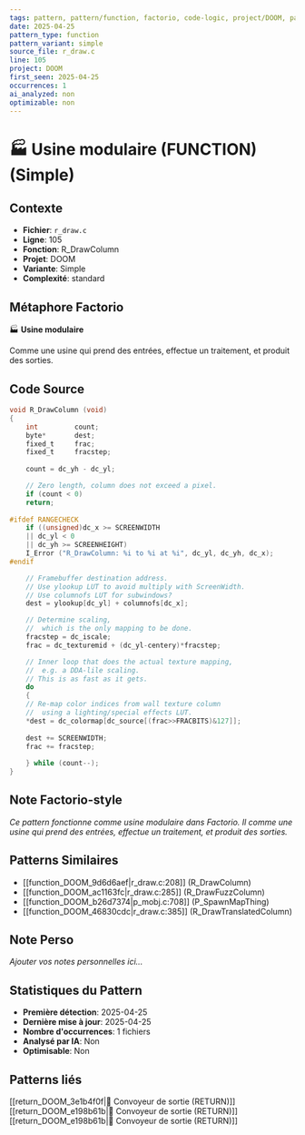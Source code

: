 ```yaml
---
tags: pattern, pattern/function, factorio, code-logic, project/DOOM, pattern/variant/simple
date: 2025-04-25
pattern_type: function
pattern_variant: simple
source_file: r_draw.c
line: 105
project: DOOM
first_seen: 2025-04-25
occurrences: 1
ai_analyzed: non
optimizable: non
---
```


# 🏭 Usine modulaire (FUNCTION) (Simple)

## Contexte
- **Fichier**: `r_draw.c`
- **Ligne**: 105
- **Fonction**: R_DrawColumn
- **Projet**: DOOM
- **Variante**: Simple
- **Complexité**: standard

## Métaphore Factorio
🏭 **Usine modulaire**

Comme une usine qui prend des entrées, effectue un traitement, et produit des sorties.

## Code Source
```c
void R_DrawColumn (void) 
{ 
    int			count; 
    byte*		dest; 
    fixed_t		frac;
    fixed_t		fracstep;	 
 
    count = dc_yh - dc_yl; 

    // Zero length, column does not exceed a pixel.
    if (count < 0) 
	return; 
				 
#ifdef RANGECHECK 
    if ((unsigned)dc_x >= SCREENWIDTH
	|| dc_yl < 0
	|| dc_yh >= SCREENHEIGHT) 
	I_Error ("R_DrawColumn: %i to %i at %i", dc_yl, dc_yh, dc_x); 
#endif 

    // Framebuffer destination address.
    // Use ylookup LUT to avoid multiply with ScreenWidth.
    // Use columnofs LUT for subwindows? 
    dest = ylookup[dc_yl] + columnofs[dc_x];  

    // Determine scaling,
    //  which is the only mapping to be done.
    fracstep = dc_iscale; 
    frac = dc_texturemid + (dc_yl-centery)*fracstep; 

    // Inner loop that does the actual texture mapping,
    //  e.g. a DDA-lile scaling.
    // This is as fast as it gets.
    do 
    {
	// Re-map color indices from wall texture column
	//  using a lighting/special effects LUT.
	*dest = dc_colormap[dc_source[(frac>>FRACBITS)&127]];
	
	dest += SCREENWIDTH; 
	frac += fracstep;
	
    } while (count--); 
}
```

## Note Factorio-style
*Ce pattern fonctionne comme usine modulaire dans Factorio. Il comme une usine qui prend des entrées, effectue un traitement, et produit des sorties.*

## Patterns Similaires
- [[function_DOOM_9d6d6aef|r_draw.c:208]] (R_DrawColumn)
- [[function_DOOM_ac1163fc|r_draw.c:285]] (R_DrawFuzzColumn)
- [[function_DOOM_b26d7374|p_mobj.c:708]] (P_SpawnMapThing)
- [[function_DOOM_46830cdc|r_draw.c:385]] (R_DrawTranslatedColumn)

## Note Perso
*Ajouter vos notes personnelles ici...*

## Statistiques du Pattern
- **Première détection**: 2025-04-25
- **Dernière mise à jour**: 2025-04-25
- **Nombre d'occurrences**: 1 fichiers
- **Analysé par IA**: Non
- **Optimisable**: Non

## Patterns liés
[[return_DOOM_3e1b4f0f|🚚 Convoyeur de sortie (RETURN)]]
[[return_DOOM_e198b61b|🚚 Convoyeur de sortie (RETURN)]]
[[return_DOOM_e198b61b|🚚 Convoyeur de sortie (RETURN)]]
